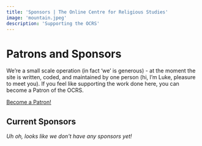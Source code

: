 ```yaml
---
title: 'Sponsors | The Online Centre for Religious Studies'
image: 'mountain.jpeg'
description: 'Supporting the OCRS'
---
```

# Patrons and Sponsors
We’re a small scale operation (in fact ‘we’ is generous) - at the moment the site is written, coded, and maintained by one person (hi, I’m Luke, pleasure to meet you). If you feel like supporting the work done here, you can become a Patron of the OCRS.

<a href="https://www.patreon.com/bePatron?u=8172845" data-patreon-widget-type="become-patron-button">Become a Patron!</a><script async src="https://c6.patreon.com/becomePatronButton.bundle.js"></script>

## Current Sponsors
*Uh oh, looks like we don't have any sponsors yet!*